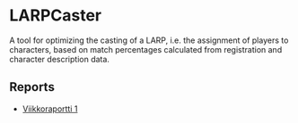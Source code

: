 # LARPCaster
A tool for optimizing the casting of a LARP, i.e. the assignment of players to characters, based on match percentages calculated from registration and character description data.

## Reports
* [Viikkoraportti 1](https://github.com/vmarttil/larp-caster/blob/master/documentation/reports/viikkoraportti1.md)
